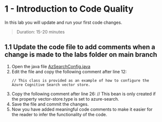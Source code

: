 # 1 - Introduction to Code Quality
In this lab you will update and run your first code changes.
> Duration: 15-20 minutes

## 1.1 Update the code file to add comments when a change is made to the labs folder on main branch

1. Open the java file [AzSearchConfig.java](spring-chatgpt-sample-main/spring-chatgpt-sample-cli/src/main/java/com/microsoft/azure/spring/chatgpt/sample/cli/AzSearchConfig.java)
2. Edit the file and copy the following comment after line 12:
   ```
   // This class is provided as an example of how to configure the Azure Cognitive Search vector store.
   ```
3. Copy the following comment after line 26:
   // This bean is only created if the property vector-store.type is set to azure-search.
4. Save the file and commit the changes.
5. Now you have added meaningful code comments to make it easier for the reader to infer the functionality of the code.
